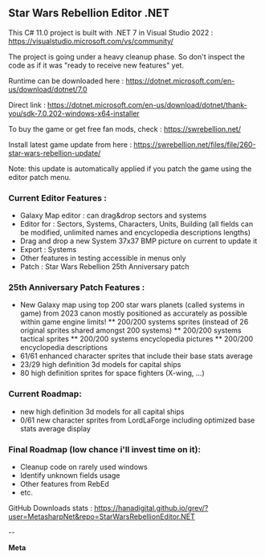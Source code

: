 ## Star Wars Rebellion Editor .NET

This C# 11.0 project is built with .NET 7 in Visual Studio 2022 : https://visualstudio.microsoft.com/vs/community/

The project is going under a heavy cleanup phase. So don't inspect the code as if it was "ready to receive new features" yet.

Runtime can be downloaded here : https://dotnet.microsoft.com/en-us/download/dotnet/7.0

Direct link : https://dotnet.microsoft.com/en-us/download/dotnet/thank-you/sdk-7.0.202-windows-x64-installer

To buy the game or get free fan mods, check : https://swrebellion.net/

Install latest game update from here : https://swrebellion.net/files/file/260-star-wars-rebellion-update/

Note: this update is automatically applied if you patch the game using the editor patch menu.

### Current Editor Features :
* Galaxy Map editor : can drag&drop sectors and systems
* Editor for : Sectors, Systems, Characters, Units, Building (all fields can be modified, unlimited names and encyclopedia descriptions lengths)
* Drag and drop a new System 37x37 BMP picture on current to update it
* Export : Systems
* Other features in testing accessible in menus only
* Patch : Star Wars Rebellion 25th Anniversary patch

### 25th Anniversary Patch Features :
* New Galaxy map using top 200 star wars planets (called systems in game) from 2023 canon mostly positioned as accurately as possible within game engine limits!
** 200/200 systems sprites (instead of 26 original sprites shared amongst 200 systems)
** 200/200 systems tactical sprites
** 200/200 systems encyclopedia pictures
** 200/200 encyclopedia descriptions
* 61/61 enhanced character sprites that include their base stats average
* 23/29 high definition 3d models for capital ships
* 80 high definition sprites for space fighters (X-wing, ...)

### Current Roadmap:
* new high definition 3d models for all capital ships
* 0/61 new character sprites from LordLaForge including optimized base stats average display

### Final Roadmap (low chance i'll invest time on it):
* Cleanup code on rarely used windows
* Identify unknown fields usage
* Other features from RebEd
* etc.

GitHub Downloads stats : https://hanadigital.github.io/grev/?user=MetasharpNet&repo=StarWarsRebellionEditor.NET

--

**Meta**
